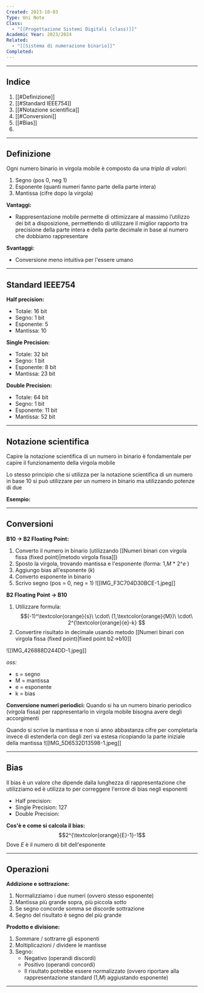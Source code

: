 ```yaml
---
Created: 2023-10-03
Type: Uni Note
Class:
  - "[[Progettazione Sistemi Digitali (class)]]"
Academic Year: 2023/2024
Related:
  - "[[Sistema di numerazione binario]]"
Completed:
---
```

---
## Indice
1. [[#Definizione]]
2. [[#Standard IEEE754]]
3. [[#Notazione scientifica]]
4. [[#Conversioni]]
5. [[#Bias]]
6. 

---
## Definizione
Ogni numero binario in virgola mobile è composto da una *tripla di valori*:
1. Segno (pos 0, neg 1)
2. Esponente (quanti numeri fanno parte della parte intera)
3. Mantissa (cifre dopo la virgola)

**Vantaggi:**
- Rappresentazione mobile permette di ottimizzare al massimo l’utilizzo dei bit a disposizione, permettendo di utilizzare il miglior rapporto tra precisione della parte intera e della parte decimale in base al numero che dobbiamo rappresentare

**Svantaggi:**
- Conversione meno intuitiva per l'essere umano

---
## Standard IEEE754

**Half precision:** 
- Totale: 16 bit
- Segno: 1 bit
- Esponente: 5
- Mantissa: 10

**Single Precision:**
- Totale: 32 bit
- Segno: 1 bit
- Esponente: 8 bit
- Mantissa: 23 bit

**Double Precision:**
- Totale: 64 bit
- Segno: 1 bit
- Esponente: 11 bit
- Mantissa: 52 bit

---
## Notazione scientifica
Capire la notazione scientifica di un numero in binario è fondamentale per capire il funzionamento della virgola mobile

Lo stesso principio che si utilizza per la notazione scientifica di un numero in base 10 si può utilizzare per un numero in binario ma utilizzando potenze di due

**Esempio:**


---
## Conversioni
**B10 -> B2 Floating Point:**
1. Converto il numero in binario (utilizzando [[Numeri binari con virgola fissa (fixed point)|metodo virgola fissa]])
2. Sposto la virgola, trovando mantissa e l'esponente (forma: 1,*M* \* 2^*e* )
3. Aggiungo bias all'esponente (*k*)
4. Converto esponente in binario
5. Scrivo segno (pos = 0, neg = 1)
![[IMG_F3C704D30BCE-1.jpeg]]

**B2 Floating Point -> B10**
1. Utilizzare formula: $$(-1)^\textcolor{orange}{s}\ \cdot\ (1,\textcolor{orange}{M})\ \cdot\ 2^{\textcolor{orange}{e}-k} $$
2. Convertire risultato in decimale usando metodo [[Numeri binari con virgola fissa (fixed point)|fixed point b2->b10]]

![[IMG_426888D244DD-1.jpeg]]

*oss:*
- s = segno
- M = mantissa
- e = esponente
- k = bias

**Conversione numeri periodici:**
Quando si ha un numero binario periodico (virgola fissa) per rappresentarlo in virgola mobile bisogna avere degli accorgimenti

Quando si scrive la mantissa e non si anno abbastanza cifre per completarla invece di estenderla con degli zeri va estesa ricopiando la parte iniziale della mantissa
![[IMG_5D6532D13598-1.jpeg]]

---
## Bias
Il bias è un valore che dipende dalla lunghezza di rappresentazione che utilizziamo ed è utilizza to per correggere l'errore di bias negli esponenti 

- Half precision: 
- Single Precision: 127
- Double Precision:

**Cos'è e come si calcola il bias:**
$$2^{\textcolor{orange}{E}-1}-1$$
Dove *E* è il numero di bit dell'esponente

---
## Operazioni
**Addizione e sottrazione:**
1. Normalizziamo i due numeri (ovvero stesso esponente)
2. Mantissa più grande sopra, più piccola sotto
3. Se segno concorde somma se discorde sottrazione 
4. Segno del risultato è segno del più grande

**Prodotto e divisione:**
1. Sommare / sottrarre gli esponenti 
2.  Moltiplicazioni / dividere le mantisse
3. Segno: 
	- Negativo (operandi discordi)
	- Positivo (operandi concordi)
	- Il risultato potrebbe essere normalizzato (ovvero riportare alla rappresentazione standard (1,*M*) aggiustando esponente)

---
